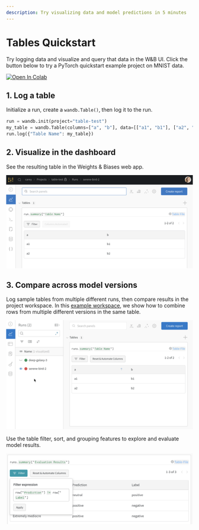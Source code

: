 ```yaml
---
description: Try visualizing data and model predictions in 5 minutes
---
```


# Tables Quickstart

Try logging data and visualize and query that data in the W&B UI. Click the button below to try a PyTorch quickstart example project on MNIST data.

[![Open In Colab](https://colab.research.google.com/assets/colab-badge.svg)](http://wandb.me/tables-quickstart)

## 1. Log a table

Initialize a run, create a `wandb.Table()`, then log it to the run.

```python
run = wandb.init(project="table-test")
my_table = wandb.Table(columns=["a", "b"], data=[["a1", "b1"], ["a2", "b2"]])
run.log({"Table Name": my_table})
```

## 2. Visualize in the dashboard

See the resulting table in the Weights & Biases web app.

![](../../.gitbook/assets/wandb-demo-logged-sample-table.png)

## 3. Compare across model versions

Log sample tables from multiple different runs, then compare results in the project workspace. In this [example workspace](https://wandb.ai/carey/table-test?workspace=user-carey), we show how to combine rows from multiple different versions in the same table.

![](../../.gitbook/assets/wandb-demo-toggle-on-and-off-cross-run-comparisons-in-tables.gif)

Use the table filter, sort, and grouping features to explore and evaluate model results.

![](../../.gitbook/assets/wandb-demo-filter-on-a-table.png)



